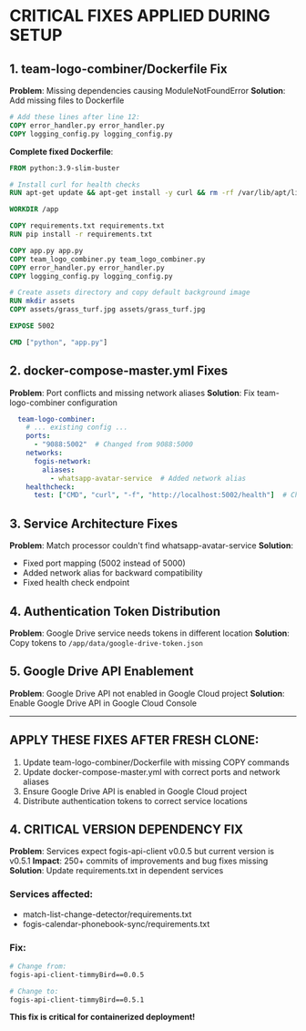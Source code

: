# CRITICAL FIXES APPLIED DURING SETUP

## 1. team-logo-combiner/Dockerfile Fix

**Problem**: Missing dependencies causing ModuleNotFoundError
**Solution**: Add missing files to Dockerfile

```dockerfile
# Add these lines after line 12:
COPY error_handler.py error_handler.py
COPY logging_config.py logging_config.py
```

**Complete fixed Dockerfile**:
```dockerfile
FROM python:3.9-slim-buster

# Install curl for health checks
RUN apt-get update && apt-get install -y curl && rm -rf /var/lib/apt/lists/*

WORKDIR /app

COPY requirements.txt requirements.txt
RUN pip install -r requirements.txt

COPY app.py app.py
COPY team_logo_combiner.py team_logo_combiner.py
COPY error_handler.py error_handler.py
COPY logging_config.py logging_config.py

# Create assets directory and copy default background image
RUN mkdir assets
COPY assets/grass_turf.jpg assets/grass_turf.jpg

EXPOSE 5002

CMD ["python", "app.py"]
```

## 2. docker-compose-master.yml Fixes

**Problem**: Port conflicts and missing network aliases
**Solution**: Fix team-logo-combiner configuration

```yaml
  team-logo-combiner:
    # ... existing config ...
    ports:
      - "9088:5002"  # Changed from 9088:5000
    networks:
      fogis-network:
        aliases:
          - whatsapp-avatar-service  # Added network alias
    healthcheck:
      test: ["CMD", "curl", "-f", "http://localhost:5002/health"]  # Changed port
```

## 3. Service Architecture Fixes

**Problem**: Match processor couldn't find whatsapp-avatar-service
**Solution**: 
- Fixed port mapping (5002 instead of 5000)
- Added network alias for backward compatibility
- Fixed health check endpoint

## 4. Authentication Token Distribution

**Problem**: Google Drive service needs tokens in different location
**Solution**: Copy tokens to `/app/data/google-drive-token.json`

## 5. Google Drive API Enablement

**Problem**: Google Drive API not enabled in Google Cloud project
**Solution**: Enable Google Drive API in Google Cloud Console

---

## APPLY THESE FIXES AFTER FRESH CLONE:

1. Update team-logo-combiner/Dockerfile with missing COPY commands
2. Update docker-compose-master.yml with correct ports and network aliases
3. Ensure Google Drive API is enabled in Google Cloud project
4. Distribute authentication tokens to correct service locations


## 4. CRITICAL VERSION DEPENDENCY FIX

**Problem**: Services expect fogis-api-client v0.0.5 but current version is v0.5.1
**Impact**: 250+ commits of improvements and bug fixes missing
**Solution**: Update requirements.txt in dependent services

### Services affected:
- match-list-change-detector/requirements.txt
- fogis-calendar-phonebook-sync/requirements.txt

### Fix:
```bash
# Change from:
fogis-api-client-timmyBird==0.0.5

# Change to:
fogis-api-client-timmyBird==0.5.1
```

**This fix is critical for containerized deployment!**

